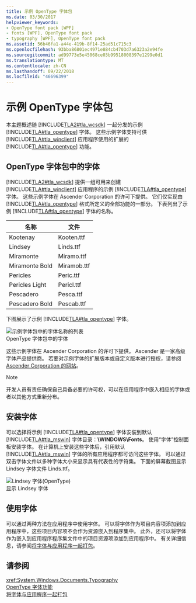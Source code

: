 ```yaml
---
title: 示例 OpenType 字体包
ms.date: 03/30/2017
helpviewer_keywords:
- OpenType font pack [WPF]
- fonts [WPF], OpenType font pack
- typography [WPF], OpenType font pack
ms.assetid: 56b46fa1-a44e-419b-8f14-25ad51c715c3
ms.openlocfilehash: 93bba86801ec4971e884cb4703d7a6323a2e94fe
ms.sourcegitcommit: ad99773e5e45068ce03b99518008397e1299e0d1
ms.translationtype: MT
ms.contentlocale: zh-CN
ms.lasthandoff: 09/22/2018
ms.locfileid: "46696399"
---
```

# <a name="sample-opentype-font-pack"></a>示例 OpenType 字体包
本主题概述随 [!INCLUDE[TLA2#tla_wcsdk](../../../../includes/tla2sharptla-wcsdk-md.md)] 一起分发的示例 [!INCLUDE[TLA#tla_opentype](../../../../includes/tlasharptla-opentype-md.md)] 字体。 这些示例字体支持可供 [!INCLUDE[TLA#tla_winclient](../../../../includes/tlasharptla-winclient-md.md)] 应用程序使用的扩展的 [!INCLUDE[TLA#tla_opentype](../../../../includes/tlasharptla-opentype-md.md)] 功能。  
  
  
<a name="overview"></a>   
## <a name="fonts-in-the-opentype-font-pack"></a>OpenType 字体包中的字体  
 [!INCLUDE[TLA2#tla_wcsdk](../../../../includes/tla2sharptla-wcsdk-md.md)] 提供一组可用来创建 [!INCLUDE[TLA#tla_winclient](../../../../includes/tlasharptla-winclient-md.md)] 应用程序的示例 [!INCLUDE[TLA#tla_opentype](../../../../includes/tlasharptla-opentype-md.md)] 字体。 这些示例字体在 Ascender Corporation 的许可下提供。 它们仅实现由 [!INCLUDE[TLA#tla_opentype](../../../../includes/tlasharptla-opentype-md.md)] 格式所定义的全部功能的一部分。 下表列出了示例 [!INCLUDE[TLA#tla_opentype](../../../../includes/tlasharptla-opentype-md.md)] 字体的名称。  
  
|**名称**|**文件**|  
|--------------|--------------|  
|Kootenay|Kooten.ttf|  
|Lindsey|Linds.ttf|  
|Miramonte|Miramo.ttf|  
|Miramonte Bold|Miramob.ttf|  
|Pericles|Peric.ttf|  
|Pericles Light|Pericl.ttf|  
|Pescadero|Pesca.ttf|  
|Pescadero Bold|Pescab.ttf|  
  
 下图展示了示例 [!INCLUDE[TLA#tla_opentype](../../../../includes/tlasharptla-opentype-md.md)] 字体。  
  
 ![示例字体包中的字体名称的列表](../../../../docs/framework/wpf/advanced/media/samplefontpack01.gif "samplefontpack01")  
OpenType 字体包中的字体  
  
 这些示例字体在 Ascender Corporation 的许可下提供。 Ascender 是一家高级字体产品提供商。 若要对示例字体的扩展版本或自定义版本进行授权，请参阅 [Ascender Corporation 的网站](https://go.microsoft.com/fwlink/?LinkId=182627)。  
  
> [!NOTE]
>  开发人员有责任确保自己具备必要的许可权，可以在应用程序中嵌入相应的字体或者以其他方式重新分布。  
  
<a name="installing_the_fonts"></a>   
## <a name="installing-the-fonts"></a>安装字体  
 可以选择将示例 [!INCLUDE[TLA#tla_opentype](../../../../includes/tlasharptla-opentype-md.md)] 字体安装到默认 [!INCLUDE[TLA#tla_mswin](../../../../includes/tlasharptla-mswin-md.md)] 字体目录：**\WINDOWS\Fonts**。 使用“字体”控制面板安装字体。 在计算机上安装这些字体后，引用默认 [!INCLUDE[TLA#tla_mswin](../../../../includes/tlasharptla-mswin-md.md)] 字体的所有应用程序都可访问这些字体。 可以通过双击字体文件以多种字体大小来显示具有代表性的字符集。 下面的屏幕截图显示 Lindsey 字体文件 Linds.ttf。  
  
 ![Lindsey 字体&#40;OpenType&#41;](../../../../docs/framework/wpf/advanced/media/typographyinwpf-04.png "TypographyInWPF_04")  
显示 Lindsey 字体  
  
<a name="using_the_fonts"></a>   
## <a name="using-the-fonts"></a>使用字体  
 可以通过两种方法在应用程序中使用字体。 可以将字体作为项目内容项添加到应用程序中，这些项目内容项不会作为资源嵌入到程序集中。 此外，还可以将字体作为嵌入到应用程序程序集文件中的项目资源项添加到应用程序中。 有关详细信息，请参阅[将字体与应用程序一起打包](../../../../docs/framework/wpf/advanced/packaging-fonts-with-applications.md)。  
  
## <a name="see-also"></a>请参阅  
 <xref:System.Windows.Documents.Typography>  
 [OpenType 字体功能](../../../../docs/framework/wpf/advanced/opentype-font-features.md)  
 [将字体与应用程序一起打包](../../../../docs/framework/wpf/advanced/packaging-fonts-with-applications.md)
